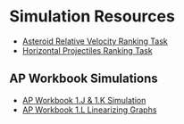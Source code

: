 # Simulation Resources

- [Asteroid Relative Velocity Ranking Task](/AP%20Resource%20Pages/Simulations/asteroidRelVelo.html)
- [Horizontal Projectiles Ranking Task](/AP%20Resource%20Pages/Simulations/horizontalProRanking.html)



## AP Workbook Simulations
- [AP Workbook 1.J & 1.K Simulation](/AP%20Resource%20Pages/Simulations/apworkbook1jk.html)
- [AP Workbook 1.L Linearizing Graphs](/AP%20Resource%20Pages/Simulations/Apworkbook1LLinearization.html)